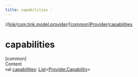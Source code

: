 ```yaml
---
title: capabilities -
---
```

//[link](../../index.md)/[com.tink.model.provider](../index.md)/[[common]Provider](index.md)/[capabilities](capabilities.md)



# capabilities  
[common]  
Content  
val [capabilities](capabilities.md): [List](https://kotlinlang.org/api/latest/jvm/stdlib/kotlin.collections/-list/index.html)<[Provider.Capability](-capability/index.md)>  



